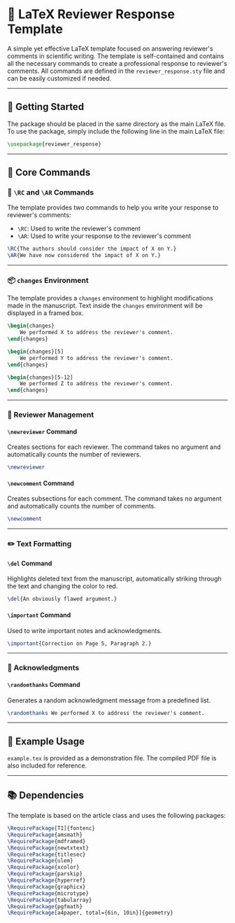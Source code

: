 # 📝 LaTeX Reviewer Response Template

A simple yet effective LaTeX template focused on answering reviewer's comments in scientific writing. The template is self-contained and contains all the necessary commands to create a professional response to reviewer's comments. All commands are defined in the `reviewer_response.sty` file and can be easily customized if needed.

---

## 🚀 Getting Started

The package should be placed in the same directory as the main LaTeX file. To use the package, simply include the following line in the main LaTeX file:
```latex
\usepackage{reviewer_response}
```

---

## 📌 Core Commands

### 💬 `\RC` and `\AR` Commands
The template provides two commands to help you write your response to reviewer's comments:
- `\RC`: Used to write the reviewer's comment
- `\AR`: Used to write your response to the reviewer's comment

```latex
\RC{The authors should consider the impact of X on Y.}
\AR{We have now considered the impact of X on Y.}
```

---

### 📦 `changes` Environment
The template provides a `changes` environment to highlight modifications made in the manuscript. Text inside the `changes` environment will be displayed in a framed box.

```latex
\begin{changes}
    We performed X to address the reviewer's comment.
\end{changes}

\begin{changes}[5]
    We performed Y to address the reviewer's comment.
\end{changes}

\begin{changes}[5-12]
    We performed Z to address the reviewer's comment.
\end{changes}
```

---

### 👥 Reviewer Management

#### `\newreviewer` Command
Creates sections for each reviewer. The command takes no argument and automatically counts the number of reviewers.
```latex
\newreviewer
```

#### `\newcomment` Command
Creates subsections for each comment. The command takes no argument and automatically counts the number of comments.
```latex
\newcomment
```

---

### ✏️ Text Formatting

#### `\del` Command
Highlights deleted text from the manuscript, automatically striking through the text and changing the color to red.
```latex
\del{An obviously flawed argument.}
```

#### `\important` Command
Used to write important notes and acknowledgments.
```latex
\important{Correction on Page 5, Paragraph 2.}
```

---

### 🙏 Acknowledgments

#### `\randomthanks` Command
Generates a random acknowledgment message from a predefined list.
```latex
\randomthanks We performed X to address the reviewer's comment.
```

---

## 📄 Example Usage
`example.tex` is provided as a demonstration file. The compiled PDF file is also included for reference.

---

## 📚 Dependencies
The template is based on the article class and uses the following packages:
```latex
\RequirePackage[T1]{fontenc}
\RequirePackage{amsmath}
\RequirePackage{mdframed}
\RequirePackage{newtxtext}
\RequirePackage{titlesec}
\RequirePackage{ulem}
\RequirePackage{xcolor}
\RequirePackage{parskip}
\RequirePackage{hyperref}
\RequirePackage{graphicx}
\RequirePackage{microtype}
\RequirePackage{tabularray}
\RequirePackage{pgfmath}
\RequirePackage[a4paper, total={6in, 10in}]{geometry}
```